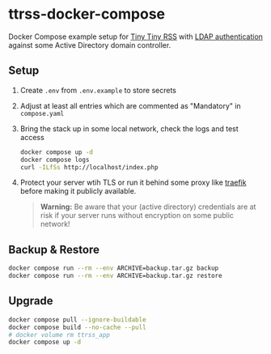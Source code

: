 # ttrss-docker-compose

Docker Compose example setup for [Tiny Tiny RSS](https://tt-rss.org) with [LDAP authentication](https://github.com/pasbec/ttrss-auth-ldap.git) against some Active Directory domain controller.

## Setup

1. Create `.env` from `.env.example` to store secrets
1. Adjust at least all entries which are commented as "Mandatory" in `compose.yaml`
1. Bring the stack up in some local network, check the logs and test access
    ```sh
    docker compose up -d
    docker compose logs
    curl -ILfSs http://localhost/index.php
    ``` 
1. Protect your server wtih TLS or run it behind some proxy like [traefik](https://traefik.io/traefik/) before making it publicly available.

    > **Warning:**
    > Be aware that your (active directory) credentials are at risk if your server runs without encryption on some public network!

## Backup & Restore

```sh
docker compose run --rm --env ARCHIVE=backup.tar.gz backup
docker compose run --rm --env ARCHIVE=backup.tar.gz restore
```

## Upgrade

```sh
docker compose pull --ignore-buildable
docker compose build --no-cache --pull
# docker volume rm ttrss_app
docker compose up -d
```